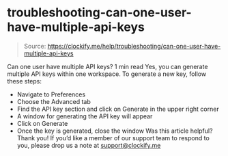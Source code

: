 # troubleshooting-can-one-user-have-multiple-api-keys

> Source: https://clockify.me/help/troubleshooting/can-one-user-have-multiple-api-keys

Can one user have multiple API keys?
1 min read
Yes, you can generate multiple API keys within one workspace.
To generate a new key, follow these steps:
- Navigate to Preferences
- Choose the Advanced tab
- Find the API key section and click on Generate in the upper right corner
- A window for generating the API key will appear
- Click on Generate
- Once the key is generated, close the window
Was this article helpful?
Thank you! If you’d like a member of our support team to respond to you, please drop us a note at support@clockify.me